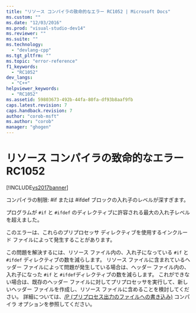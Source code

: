 ```yaml
---
title: "リソース コンパイラの致命的なエラー RC1052 | Microsoft Docs"
ms.custom: ""
ms.date: "12/03/2016"
ms.prod: "visual-studio-dev14"
ms.reviewer: ""
ms.suite: ""
ms.technology: 
  - "devlang-cpp"
ms.tgt_pltfrm: ""
ms.topic: "error-reference"
f1_keywords: 
  - "RC1052"
dev_langs: 
  - "C++"
helpviewer_keywords: 
  - "RC1052"
ms.assetid: 59803673-492b-44fa-80fa-df93b8aaf9fb
caps.latest.revision: 7
caps.handback.revision: 7
author: "corob-msft"
ms.author: "corob"
manager: "ghogen"
---
```

# リソース コンパイラの致命的なエラー RC1052
[!INCLUDE[vs2017banner](../../assembler/inline/includes/vs2017banner.md)]

コンパイラの制限: \#if または \#ifdef ブロックの入れ子のレベルが深すぎます。  
  
 プログラムが `#if` と `#ifdef` のディレクティブに許容される最大の入れ子レベルを超えました。  
  
 このエラーは、これらのプリプロセッサ ディレクティブを使用するインクルード ファイルによって発生することがあります。  
  
 この問題を解決するには、リソース ファイル内の、入れ子になっている `#if` と `#ifdef` ディレクティブの数を減らします。  リソース ファイルに含まれているヘッダー ファイルによって問題が発生している場合は、ヘッダー ファイル内の、入れ子になった `#if` と `#ifdef`ディレクティブの数を減らします。  これができない場合は、既存のヘッダー ファイルに対してプリプロセッサを実行して、新しいヘッダー ファイルを作成し、リソース ファイルに含めることを検討してください。  詳細については、[\/P \(プリプロセス出力のファイルへの書き込み\)](../../build/reference/p-preprocess-to-a-file.md) コンパイラ オプションを参照してください。